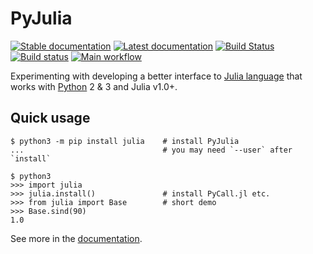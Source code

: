 PyJulia
=======

[![Stable documentation](https://img.shields.io/badge/docs-stable-blue.svg)](https://pyjulia.readthedocs.io/en/stable/)
[![Latest documentation](https://img.shields.io/badge/docs-latest-blue.svg)](https://pyjulia.readthedocs.io/en/latest/)
[![Build Status](https://travis-ci.org/JuliaPy/pyjulia.svg?branch=master)](https://travis-ci.org/JuliaPy/pyjulia)
[![Build status](https://ci.appveyor.com/api/projects/status/github/JuliaPy/pyjulia?svg=true)](https://ci.appveyor.com/project/Keno/pyjulia)
[![Main workflow](https://github.com/JuliaPy/pyjulia/workflows/Main%20workflow/badge.svg)](https://github.com/JuliaPy/pyjulia/actions?query=workflow%3A%22Main+workflow%22)

Experimenting with developing a better interface to [Julia language](https://julialang.org/) that works with [Python](https://www.python.org/) 2 & 3 and Julia v1.0+.

Quick usage
-----------

```console
$ python3 -m pip install julia    # install PyJulia
...                               # you may need `--user` after `install`

$ python3
>>> import julia
>>> julia.install()               # install PyCall.jl etc.
>>> from julia import Base        # short demo
>>> Base.sind(90)
1.0
```

See more in the [documentation](https://pyjulia.readthedocs.io).

